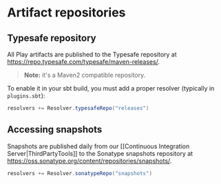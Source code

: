 <!--- Copyright (C) 2009-2016 Lightbend Inc. <https://www.lightbend.com> -->
# Artifact repositories

## Typesafe repository

All Play artifacts are published to the Typesafe repository at <https://repo.typesafe.com/typesafe/maven-releases/>.

> **Note:** it's a Maven2 compatible repository.

To enable it in your sbt build, you must add a proper resolver (typically in `plugins.sbt`):

```scala
resolvers += Resolver.typesafeRepo("releases")
```

## Accessing snapshots

Snapshots are published daily from our [[Continuous Integration Server|ThirdPartyTools]] to the Sonatype snapshots repository at <https://oss.sonatype.org/content/repositories/snapshots/>.

```scala
resolvers += Resolver.sonatypeRepo("snapshots")
```

